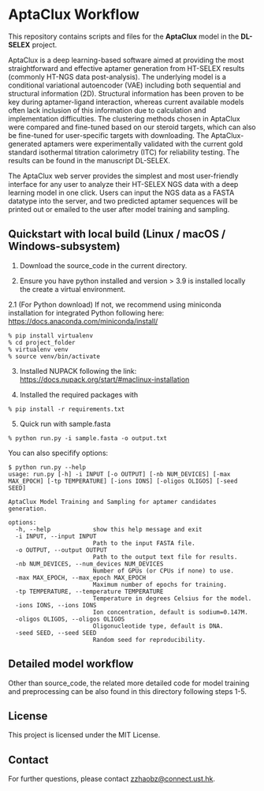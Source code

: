 # AptaClux Workflow

This repository contains scripts and files for the **AptaClux** model in the **DL-SELEX** project. 

AptaClux is a deep learning-based software aimed at providing the most straightforward and effective aptamer generation from HT-SELEX results (commonly HT-NGS data post-analysis). The underlying model is a conditional variational autoencoder (VAE) including both sequential and structural information (2D). Structural information has been proven to be key during aptamer-ligand interaction, whereas current available models often lack inclusion of this information due to calculation and implementation difficulties. The clustering methods chosen in AptaClux were compared and fine-tuned based on our steroid targets, which can also be fine-tuned for user-specific targets with downloading. The AptaClux-generated aptamers were experimentally validated with the current gold standard isothermal titration calorimetry (ITC) for reliability testing. The results can be found in the manuscript DL-SELEX.

The AptaClux web server provides the simplest and most user-friendly interface for any user to analyze their HT-SELEX NGS data with a deep learning model in one click. Users can input the NGS data as a FASTA datatype into the server, and two predicted aptamer sequences will be printed out or emailed to the user after model training and sampling.

## Quickstart with local build (Linux / macOS / Windows-subsystem)

1. Download the source_code in the current directory.

2. Ensure you have python installed and version > 3.9 is installed locally the create a virtual environment.

2.1 (For Python download) If not, we recommend using miniconda installation for integrated Python following here: https://docs.anaconda.com/miniconda/install/

```shell
% pip install virtualenv
% cd project_folder
% virtualenv venv
% source venv/bin/activate
```

3. Installed NUPACK following the link: https://docs.nupack.org/start/#maclinux-installation

4. Installed the required packages with
```shell
% pip install -r requirements.txt
```

5. Quick run with sample.fasta
```shell
% python run.py -i sample.fasta -o output.txt
```

You can also specifify options:
```shell
$ python run.py --help
usage: run.py [-h] -i INPUT [-o OUTPUT] [-nb NUM_DEVICES] [-max MAX_EPOCH] [-tp TEMPERATURE] [-ions IONS] [-oligos OLIGOS] [-seed SEED]

AptaClux Model Training and Sampling for aptamer candidates generation.

options:
  -h, --help            show this help message and exit
  -i INPUT, --input INPUT
                        Path to the input FASTA file.
  -o OUTPUT, --output OUTPUT
                        Path to the output text file for results.
  -nb NUM_DEVICES, --num_devices NUM_DEVICES
                        Number of GPUs (or CPUs if none) to use.
  -max MAX_EPOCH, --max_epoch MAX_EPOCH
                        Maximum number of epochs for training.
  -tp TEMPERATURE, --temperature TEMPERATURE
                        Temperature in degrees Celsius for the model.
  -ions IONS, --ions IONS
                        Ion concentration, default is sodium=0.147M.
  -oligos OLIGOS, --oligos OLIGOS
                        Oligonucleotide type, default is DNA.
  -seed SEED, --seed SEED
                        Random seed for reproducibility.
```

## Detailed model workflow

Other than source_code, the related more detailed code for model training and preprocessing can be also found in this directory following steps 1-5.

## License

This project is licensed under the MIT License.

## Contact

For further questions, please contact zzhaobz@connect.ust.hk.
